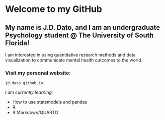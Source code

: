 # Welcome to my GitHub
## My name is J.D. Dato, and I am an undergraduate Psychology student @ The University of South Florida!
I am interested in using quantitative research methods and data visualization to communicate mental health outcomes to the world.
### Visit my personal website:
`jd-dato.github.io`

*I am currently learning:*
- How to use statsmodels and pandas
- R
- R Markdown/QUARTO

